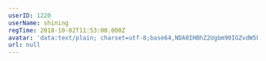 ```yaml
---
userID: 1220
userName: shining
regTime: 2018-10-02T11:53:00.000Z
avatar: 'data:text/plain; charset=utf-8;base64,NDA0IHBhZ2Ugbm90IGZvdW5kCg=='
url: null
---
```



